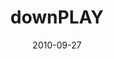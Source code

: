 ---
layout: media
category: media
series: "PLAY"
title: "downPLAY"
date: 2010-09-27
description: "Jenny Baker talks about the importance of rest."
video: "http://s3.amazonaws.com/crossroadsvideomessages/downplay.mp4"
video-poster: "https://www.crossroads.net/uploadedfiles/downplay_still.jpg"
---